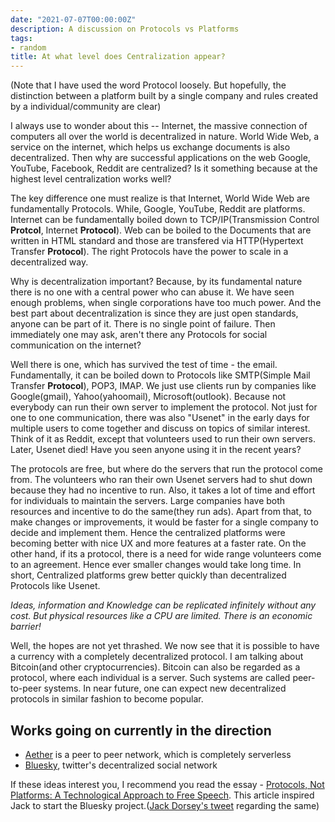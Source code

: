 ```yaml
---
date: "2021-07-07T00:00:00Z"
description: A discussion on Protocols vs Platforms
tags:
- random
title: At what level does Centralization appear?
---
```


(Note that I have used the word Protocol loosely. But hopefully, the distinction between a platform built by a single company and rules created by a individual/community are clear)

I always use to wonder about this -- Internet, the massive connection of computers all over the world is decentralized in nature. World Wide Web, a service on the internet, which helps us exchange documents is also decentralized. Then why are successful applications on the web Google, YouTube, Facebook, Reddit are centralized? Is it something because at the highest level centralization works well?

The key difference one must realize is that Internet, World Wide Web are fundamentally Protocols. While, Google, YouTube, Reddit are platforms.  Internet can be fundamentally boiled down to TCP/IP(Transmission Control **Protcol**, Internet **Protocol**). Web can be boiled to the Documents that are written in HTML standard and those are transfered via HTTP(Hypertext Transfer **Protocol**).  The right Protocols have the power to scale in a decentralized way.

Why is decentralization important? Because, by its fundamental nature there is no one with a central power who can abuse it. We have seen enough problems, when single corporations have too much power. And the best part about decentralization is since they are just open standards, anyone can be part of it. There is no single point of failure. Then immediately one may ask, aren't there any Protocols for social communication on the internet? 

Well there is one, which has survived the test of time - the email. Fundamentally, it can be boiled down to Protocols like SMTP(Simple Mail Transfer **Protocol**), POP3, IMAP. We just use clients run by companies like Google(gmail), Yahoo(yahoomail), Microsoft(outlook). Because not everybody can run their own server to implement the protocol. Not just for one to one communication, there was also "Usenet" in the early days for multiple users to come together and discuss on topics of similar interest. Think of it as Reddit, except that volunteers used to run their own servers. Later, Usenet died! Have you seen anyone using it in the recent years?

The protocols are free, but where do the servers that run the protocol come from. The volunteers who ran their own Usenet servers had to shut down because they had no incentive to run. Also, it takes a lot of time and effort for individuals to maintain the servers. Large companies have both resources and incentive to do the same(they run ads). Apart from that, to make changes or improvements, it would be faster for a single company to decide and implement them. Hence the centralized platforms were becoming better with nice UX and more features at a faster rate. On the other hand, if its a protocol, there is a need for wide range volunteers come to an agreement. Hence ever smaller changes would take long time. In short, Centralized platforms grew better quickly than decentralized Protocols like Usenet. 

*Ideas, information and Knowledge can be replicated infinitely without any cost. But physical resources like a CPU are limited. There is an economic barrier!*

Well, the hopes are not yet thrashed. We now see that it is possible to have a currency with a completely decentralized protocol. I am talking about Bitcoin(and other cryptocurrencies). Bitcoin can also be regarded as a protocol, where each individual is a server. Such systems are called peer-to-peer systems. In near future, one can expect new decentralized protocols in similar fashion to become popular.

## Works going on currently in the direction

- [Aether](https://aether.app/about/) is a peer to peer network, which is completely serverless
- [Bluesky](https://www.theverge.com/2021/1/21/22242718/twitter-bluesky-decentralized-social-media-team-project-update), twitter's decentralized social network

If these ideas interest you, I recommend you read the essay - [Protocols, Not Platforms: A Technological Approach to Free Speech](https://knightcolumbia.org/content/protocols-not-platforms-a-technological-approach-to-free-speech). This article inspired Jack to start the Bluesky project.([Jack Dorsey's tweet](https://twitter.com/jack/status/1204766087281172480) regarding the same) 

